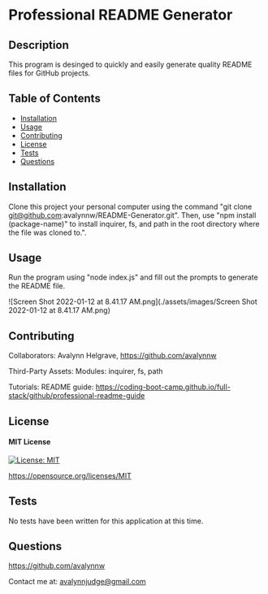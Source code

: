 # Professional README Generator

## Description

This program is desinged to quickly and easily generate quality README files for GitHub projects.

## Table of Contents

- [Installation](#installation)
- [Usage](#usage)
- [Contributing](#contributing)
- [License](#license)
- [Tests](#tests)
- [Questions](#questions)

## Installation

Clone this project your personal computer using the command "git clone git@github.com:avalynnw/README-Generator.git". Then, use "npm install (package-name)" to install inquirer, fs, and path in the root directory where the file was cloned to.".

## Usage

Run the program using "node index.js" and fill out the prompts to generate the README file.

![Screen Shot 2022-01-12 at 8.41.17 AM.png](./assets/images/Screen Shot 2022-01-12 at 8.41.17 AM.png)

## Contributing

Collaborators: Avalynn Helgrave, https://github.com/avalynnw

Third-Party Assets: Modules: inquirer, fs, path

Tutorials: README guide: https://coding-boot-camp.github.io/full-stack/github/professional-readme-guide

## License

#### MIT License

[![License: MIT](https://img.shields.io/badge/License-MIT-yellow.svg)](https://opensource.org/licenses/MIT)

https://opensource.org/licenses/MIT

## Tests

No tests have been written for this application at this time.

## Questions

https://github.com/avalynnw

 Contact me at: avalynnjudge@gmail.com